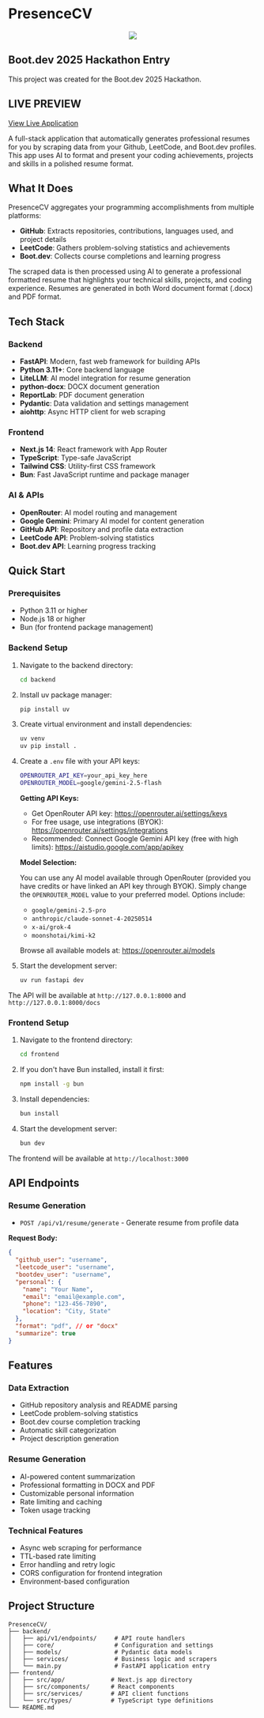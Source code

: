 # PresenceCV

<p align="center">
  <img src="https://i.ibb.co/qFhycrB9/image.png" />
</p>

## Boot.dev 2025 Hackathon Entry

This project was created for the Boot.dev 2025 Hackathon.

## LIVE PREVIEW

[View Live Application](https://presence-cv.vercel.app/)

A full-stack application that automatically generates professional resumes for you by scraping data from your Github, LeetCode, and Boot.dev profiles. This app uses AI to format and present your coding achievements, projects
and skills in a polished resume format.

## What It Does

PresenceCV aggregates your programming accomplishments from multiple platforms:

- **GitHub**: Extracts repositories, contributions, languages used, and project details
- **LeetCode**: Gathers problem-solving statistics and achievements
- **Boot.dev**: Collects course completions and learning progress

The scraped data is then processed using AI to generate a professional formatted resume that highlights your technical skills, projects, and coding experience. Resumes are generated in both Word document format (.docx) and PDF format.

## Tech Stack

### Backend

- **FastAPI**: Modern, fast web framework for building APIs
- **Python 3.11+**: Core backend language
- **LiteLLM**: AI model integration for resume generation
- **python-docx**: DOCX document generation
- **ReportLab**: PDF document generation
- **Pydantic**: Data validation and settings management
- **aiohttp**: Async HTTP client for web scraping

### Frontend

- **Next.js 14**: React framework with App Router
- **TypeScript**: Type-safe JavaScript
- **Tailwind CSS**: Utility-first CSS framework
- **Bun**: Fast JavaScript runtime and package manager

### AI & APIs

- **OpenRouter**: AI model routing and management
- **Google Gemini**: Primary AI model for content generation
- **GitHub API**: Repository and profile data extraction
- **LeetCode API**: Problem-solving statistics
- **Boot.dev API**: Learning progress tracking

## Quick Start

### Prerequisites

- Python 3.11 or higher
- Node.js 18 or higher
- Bun (for frontend package management)

### Backend Setup

1. Navigate to the backend directory:

   ```sh
   cd backend
   ```

2. Install uv package manager:

   ```sh
   pip install uv
   ```

3. Create virtual environment and install dependencies:

   ```sh
   uv venv
   uv pip install .
   ```

4. Create a `.env` file with your API keys:

   ```sh
   OPENROUTER_API_KEY=your_api_key_here
   OPENROUTER_MODEL=google/gemini-2.5-flash
   ```

   **Getting API Keys:**

   - Get OpenRouter API key: https://openrouter.ai/settings/keys
   - For free usage, use integrations (BYOK): https://openrouter.ai/settings/integrations
   - Recommended: Connect Google Gemini API key (free with high limits): https://aistudio.google.com/app/apikey

   **Model Selection:**

   You can use any AI model available through OpenRouter (provided you have credits or have linked an API key through BYOK). Simply change the `OPENROUTER_MODEL` value to your preferred model. Options include:

   - `google/gemini-2.5-pro`
   - `anthropic/claude-sonnet-4-20250514`
   - `x-ai/grok-4`
   - `moonshotai/kimi-k2`

   Browse all available models at: https://openrouter.ai/models

5. Start the development server:
   ```sh
   uv run fastapi dev
   ```

The API will be available at `http://127.0.0.1:8000` and `http://127.0.0.1:8000/docs`

### Frontend Setup

1. Navigate to the frontend directory:

   ```sh
   cd frontend
   ```

2. If you don't have Bun installed, install it first:

   ```sh
   npm install -g bun
   ```

3. Install dependencies:

   ```sh
   bun install
   ```

4. Start the development server:
   ```sh
   bun dev
   ```

The frontend will be available at `http://localhost:3000`

## API Endpoints

### Resume Generation

- `POST /api/v1/resume/generate` - Generate resume from profile data

**Request Body:**

```json
{
  "github_user": "username",
  "leetcode_user": "username",
  "bootdev_user": "username",
  "personal": {
    "name": "Your Name",
    "email": "email@example.com",
    "phone": "123-456-7890",
    "location": "City, State"
  },
  "format": "pdf", // or "docx"
  "summarize": true
}
```

## Features

### Data Extraction

- GitHub repository analysis and README parsing
- LeetCode problem-solving statistics
- Boot.dev course completion tracking
- Automatic skill categorization
- Project description generation

### Resume Generation

- AI-powered content summarization
- Professional formatting in DOCX and PDF
- Customizable personal information
- Rate limiting and caching
- Token usage tracking

### Technical Features

- Async web scraping for performance
- TTL-based rate limiting
- Error handling and retry logic
- CORS configuration for frontend integration
- Environment-based configuration

## Project Structure

```
PresenceCV/
├── backend/
│   ├── api/v1/endpoints/     # API route handlers
│   ├── core/                 # Configuration and settings
│   ├── models/               # Pydantic data models
│   ├── services/             # Business logic and scrapers
│   └── main.py               # FastAPI application entry
├── frontend/
│   ├── src/app/             # Next.js app directory
│   ├── src/components/      # React components
│   ├── src/services/        # API client functions
│   └── src/types/           # TypeScript type definitions
└── README.md
```
